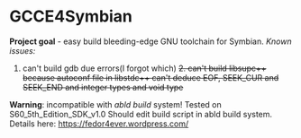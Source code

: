 # GCCE4Symbian

**Project goal** - easy build bleeding-edge GNU toolchain for Symbian.
*Known issues:*
 1. can't build gdb due errors(I forgot which)
 ~~2. can't build libsupc++ because autoconf file in libstdc++ can't deduce EOF, SEEK_CUR and SEEK_END and integer types and void type~~

**Warning**: incompatible with *abld build* system! Tested on S60_5th_Edition_SDK_v1.0
Should edit build script in abld build system. Details here: https://fedor4ever.wordpress.com/

